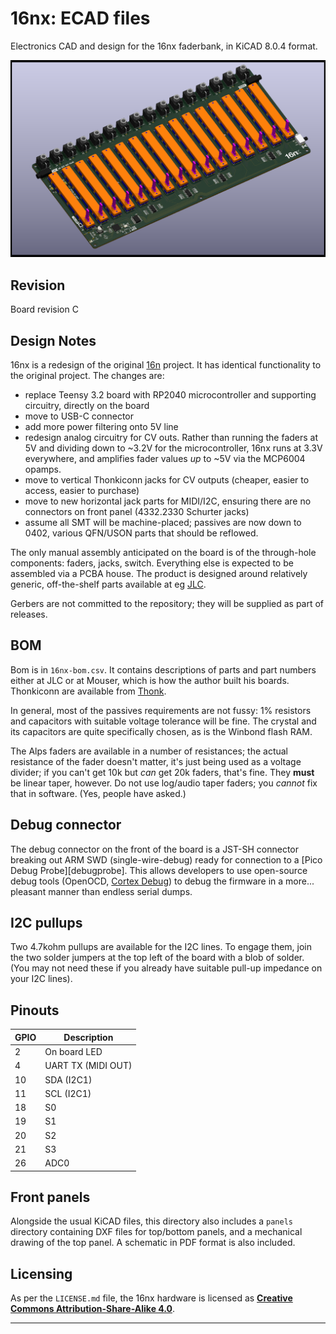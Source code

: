 # 16nx: ECAD files

Electronics CAD and design for the 16nx faderbank, in KiCAD 8.0.4 format.

![16nx board render](16nx.png)

## Revision

Board revision C

## Design Notes

16nx is a redesign of the original [16n][16n] project. It has identical functionality to the original project. The changes are:

- replace Teensy 3.2 board with RP2040 microcontroller and supporting circuitry, directly on the board
- move to USB-C connector
- add more power filtering onto 5V line
- redesign analog circuitry for CV outs. Rather than running the faders at 5V and dividing down to ~3.2V for the microcontroller, 16nx runs at 3.3V everywhere, and amplifies fader values _up_ to ~5V via the MCP6004 opamps.
- move to vertical Thonkiconn jacks for CV outputs (cheaper, easier to access, easier to purchase)
- move to new horizontal jack parts for MIDI/I2C, ensuring there are no connectors on front panel (4332.2330 Schurter jacks)
- assume all SMT will be machine-placed; passives are now down to 0402, various QFN/USON parts that should be reflowed.

The only manual assembly anticipated on the board is of the through-hole components: faders, jacks, switch. Everything else is expected to be assembled via a PCBA house. The product is designed around relatively generic, off-the-shelf parts available at eg [JLC][jlc].

Gerbers are not committed to the repository; they will be supplied as part of releases.

## BOM

Bom is in `16nx-bom.csv`. It contains descriptions of parts and part numbers either at JLC or at Mouser, which is how the author built his boards. Thonkiconn are available from [Thonk][thonk].

In general, most of the passives requirements are not fussy: 1% resistors and capacitors with suitable voltage tolerance will be fine. The crystal and its capacitors are quite specifically chosen, as is the Winbond flash RAM.

The Alps faders are available in a number of resistances; the actual resistance of the fader doesn't matter, it's just being used as a voltage divider; if you can't get 10k but _can_ get 20k faders, that's fine. They **must** be linear taper, however. Do not use log/audio taper faders; you _cannot_ fix that in software. (Yes, people have asked.)

## Debug connector

The debug connector on the front of the board is a JST-SH connector breaking out ARM SWD (single-wire-debug) ready for connection to a [Pico Debug Probe][debugprobe]. This allows developers to use open-source debug tools (OpenOCD, [Cortex Debug](https://github.com/Marus/cortex-debug)) to debug the firmware in a more... pleasant manner than endless serial dumps.

## I2C pullups

Two 4.7kohm pullups are available for the I2C lines. To engage them, join the two solder jumpers at the top left of the board with a blob of solder. (You may not need these if you already have suitable pull-up impedance on your I2C lines).

## Pinouts

| GPIO | Description        |
| ---- | ------------------ |
| 2    | On board LED       |
| 4    | UART TX (MIDI OUT) |
| 10   | SDA (I2C1)         |
| 11   | SCL (I2C1)         |
| 18   | S0                 |
| 19   | S1                 |
| 20   | S2                 |
| 21   | S3                 |
| 26   | ADC0               |

## Front panels

Alongside the usual KiCAD files, this directory also includes a `panels` directory containing DXF files for top/bottom panels, and a mechanical drawing of the top panel. A schematic in PDF format is also included.

## Licensing

As per the `LICENSE.md` file, the 16nx hardware is licensed as **[Creative Commons Attribution-Share-Alike 4.0][ccsa]**.

---

[octobom]: https://octopart.com/bom-tool/unJxkzvR
[16n]: https://github.com/16n-faderbank/16n/tree/main/electronics
[jlc]: https://jlcpcb.com/
[ccsa]: https://creativecommons.org/licenses/by-sa/4.0/legalcode
[thonk]: https://thonk.co.uk/
